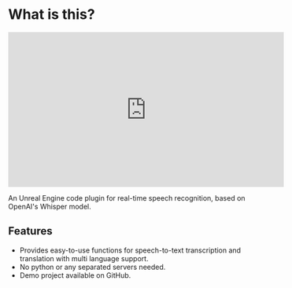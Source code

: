 # What is this?

<iframe width="560" height="315" src="https://www.youtube.com/embed/hiLW7y5wrxs" title="YouTube video player" frameborder="0" allow="accelerometer; autoplay; clipboard-write; encrypted-media; gyroscope; picture-in-picture" allowfullscreen></iframe>

An Unreal Engine code plugin for real-time speech recognition, based on OpenAI's Whisper model.  

## Features

- Provides easy-to-use functions for speech-to-text transcription and translation with multi language support.
- No python or any separated servers needed.
- Demo project available on GitHub.
